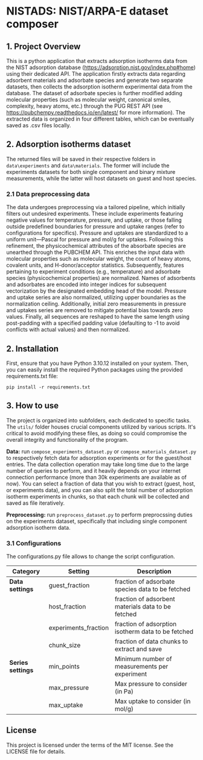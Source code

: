 # NISTADS: NIST/ARPA-E dataset composer

## 1. Project Overview
This is a python application that extracts adsorption isotherms data from the NIST adsorption database (https://adsorption.nist.gov/index.php#home) using their dedicated API. The application firstly extracts data regarding adsorbent materials and adsorbate species and generate two separate datasets, then collects the adsorption isotherm experimental data from the database. The dataset of adsorbate species is further modified adding molecular properties (such as molecular weight, canonical smiles, complexity, heavy atoms, etc.) through the PUG REST API (see https://pubchempy.readthedocs.io/en/latest/ for more information). The extracted data is organized in four different tables, which can be eventually saved as .csv files locally.

## 2. Adsorption isotherms dataset
The returned files will be saved in their respective folders in `data\experiments` and `data\materials`. The former will include the experiments datasets for both single component and binary mixture measurements, while the latter will host datasets on guest and host species. 

### 2.1 Data preprocessing data
The data undergoes preprocessing via a tailored pipeline, which initially filters out undesired experiments. These include experiments featuring negative values for temperature, pressure, and uptake, or those falling outside predefined boundaries for pressure and uptake ranges (refer to configurations for specifics). Pressure and uptakes are standardized to a uniform unit—Pascal for pressure and mol/g for uptakes. Following this refinement, the physicochemical attributes of the absorbate species are unearthed through the PUBCHEM API. This enriches the input data with molecular properties such as molecular weight, the count of heavy atoms, covalent units, and H-donor/acceptor statistics. Subsequently, features pertaining to experiment conditions (e.g., temperature) and adsorbate species (physicochemical properties) are normalized. Names of adsorbents and adsorbates are encoded into integer indices for subsequent vectorization by the designated embedding head of the model. Pressure and uptake series are also normalized, utilizing upper boundaries as the normalization ceiling. Additionally, initial zero measurements in pressure and uptakes series are removed to mitigate potential bias towards zero values. Finally, all sequences are reshaped to have the same length using post-padding with a specified padding value (defaulting to -1 to avoid conflicts with actual values) and then normalized.

## 2. Installation 
First, ensure that you have Python 3.10.12 installed on your system. Then, you can easily install the required Python packages using the provided requirements.txt file:

`pip install -r requirements.txt` 

## 3. How to use
The project is organized into subfolders, each dedicated to specific tasks. The `utils/` folder houses crucial components utilized by various scripts. It's critical to avoid modifying these files, as doing so could compromise the overall integrity and functionality of the program.

**Data:** run `compose_experiments_dataset.py` or `compose_materials_dataset.py` to respectively fetch data for adsorption experiments or for the guest/host entries. The data collection operation may take long time due to the large number of queries to perform, and it heavily depends on your internet connection performance (more than 30k experiments are available as of now). You can select a fraction of data that you wish to extract (guest, host, or experiments data), and you can also split the total number of adsorption isotherm experiments in chunks, so that each chunk will be collected and saved as file iteratively.

**Preprocessing:** run `preprocess_dataset.py` to perform preprocssing duties on the experiments dataset, specifically that including single component adsorption isotherm data. 

### 3.1 Configurations
The configurations.py file allows to change the script configuration. 

| Category              | Setting               | Description                                                              |
|-----------------------|-----------------------|--------------------------------------------------------------------------|
| **Data settings**     | guest_fraction        | fraction of adsorbate species data to be fetched                         |
|                       | host_fraction         | fraction of adsorbent materials data to be fetched                       |
|                       | experiments_fraction  | fraction of adsorption isotherm data to be fetched                       |
|                       | chunk_size            | fraction of data chunks to extract and save                              |
| **Series settings**   | min_points            | Minimum number of measurements per experiment                            |
|                       | max_pressure          | Max pressure to consider (in Pa)                                         |
|                       | max_uptake            | Max uptake to consider (in mol/g)                                        |
                                         

## License
This project is licensed under the terms of the MIT license. See the LICENSE file for details.

